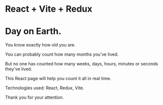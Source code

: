 
# React + Vite + Redux

<h1>Day on Earth.</h1>
<p>You know exactly how old you are.</p>
<p>You can probably count how many months you've lived.</p>
<p>But no one has counted how many weeks, days, hours, minutes or seconds they've lived.</p>
<p>This React page will help you count it all in real time.</p>
<p>Technologies used: React, Redux, Vite.</p>
<p>Thank you for your attention.</p>